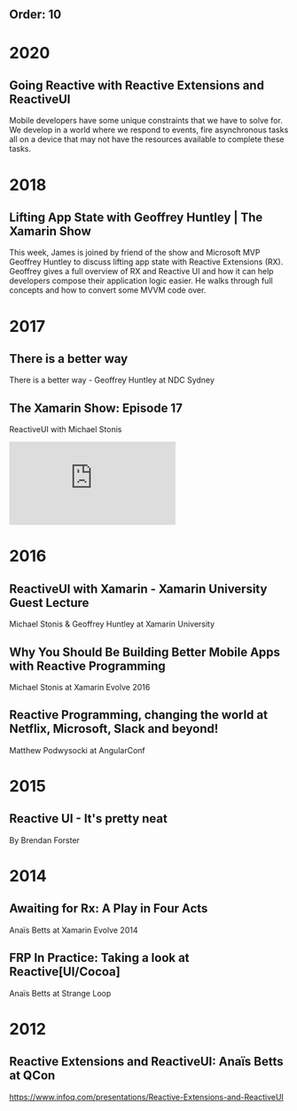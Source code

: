 Order: 10
---
# 2020

## Going Reactive with Reactive Extensions and ReactiveUI

Mobile developers have some unique constraints that we have to solve for.  We develop in a world where we respond to events, fire asynchronous tasks all on a device that may not have the resources available to complete these tasks.

<?# YouTube VoPtj6n_wz0 /?>

# 2018

## Lifting App State with Geoffrey Huntley | The Xamarin Show
This week, James is joined by friend of the show and Microsoft MVP Geoffrey Huntley to discuss lifting app state with Reactive Extensions (RX). Geoffrey gives a full overview of RX and Reactive UI and how it can help developers compose their application logic easier. He walks through full concepts and how to convert some MVVM code over.

<?# YouTube 3HwEytvngXk /?>


# 2017

## There is a better way
There is a better way - Geoffrey Huntley at NDC Sydney

<?# YouTube 4inY7TFEVT0 /?>

## The Xamarin Show: Episode 17
ReactiveUI with Michael Stonis

<iframe  class="embedded-video" src="https://channel9.msdn.com/Shows/XamarinShow/The-Xamarin-Show-17-ReactiveUI-with-Michael-Stonis/player" allowFullScreen frameBorder="0"></iframe>

# 2016

## ReactiveUI with Xamarin - Xamarin University Guest Lecture

Michael Stonis & Geoffrey Huntley at Xamarin University

<?# YouTube vydDJ9CaIug /?>

## Why You Should Be Building Better Mobile Apps with Reactive Programming 

Michael Stonis at Xamarin Evolve 2016

<?# YouTube DYEbUF4xs1Q /?>

## Reactive Programming, changing the world at Netflix, Microsoft, Slack and beyond!

Matthew Podwysocki at AngularConf

<?# YouTube yEeDbHvg1vQ /?>

# 2015

## Reactive UI - It's pretty neat
By Brendan Forster

<?# YouTube HPyKHxy7X0w /?>

# 2014

## Awaiting for Rx: A Play in Four Acts

Anaïs Betts at Xamarin Evolve 2014

<?# YouTube 5DZ8nC0ENdg /?>

## FRP In Practice: Taking a look at Reactive[UI/Cocoa]

Anaïs Betts at Strange Loop

<?# YouTube 1XNATGjqM6U /?>

# 2012

## Reactive Extensions and ReactiveUI: Anaïs Betts at QCon

https://www.infoq.com/presentations/Reactive-Extensions-and-ReactiveUI
